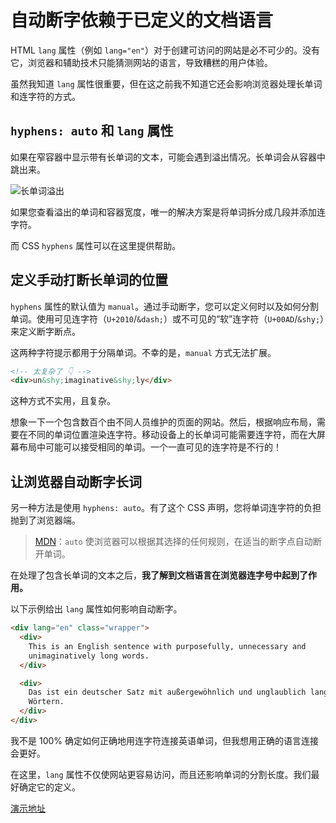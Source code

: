 # 自动断字依赖于已定义的文档语言

HTML `lang` 属性（例如 `lang="en"`）对于创建可访问的网站是必不可少的。没有它，浏览器和辅助技术只能猜测网站的语言，导致糟糕的用户体验。

虽然我知道 `lang` 属性很重要，但在这之前我不知道它还会影响浏览器处理长单词和连字符的方式。

## `hyphens: auto` 和 `lang` 属性

如果在窄容器中显示带有长单词的文本，可能会遇到溢出情况。长单词会从容器中跳出来。

![长单词溢出](https://p3-juejin.byteimg.com/tos-cn-i-k3u1fbpfcp/864425f88e80473097326cd875a278d7~tplv-k3u1fbpfcp-watermark.image?)

如果您查看溢出的单词和容器宽度，唯一的解决方案是将单词拆分成几段并添加连字符。

而 CSS `hyphens` 属性可以在这里提供帮助。

## 定义手动打断长单词的位置

`hyphens` 属性的默认值为 `manual`。通过手动断字，您可以定义何时以及如何分割单词。使用可见连字符（`U+2010`/`&dash;`）或不可见的“软”连字符（`U+00AD`/`&shy;`）来定义断字断点。

这两种字符提示都用于分隔单词。不幸的是，`manual` 方式无法扩展。

```html
<!-- 太复杂了 👇 -->
<div>un&shy;imaginative&shy;ly</div>
```

这种方式不实用，且复杂。

想象一下一个包含数百个由不同人员维护的页面的网站。然后，根据响应布局，需要在不同的单词位置渲染连字符。移动设备上的长单词可能需要连字符，而在大屏幕布局中可能可以接受相同的单词。一个一直可见的连字符是不行的！

## 让浏览器自动断字长词

另一种方法是使用 `hyphens: auto`。有了这个 CSS 声明，您将单词连字符的负担抛到了浏览器端。

> [MDN](https://developer.mozilla.org/en-US/docs/Web/CSS/hyphens)：`auto` 使浏览器可以根据其选择的任何规则，在适当的断字点自动断开单词。

在处理了包含长单词的文本之后，**我了解到文档语言在浏览器连字号中起到了作用。**

以下示例给出 `lang` 属性如何影响自动断字。

```html
<div lang="en" class="wrapper">
  <div>
    This is an English sentence with purposefully, unnecessary and
    unimaginatively long words.
  </div>

  <div>
    Das ist ein deutscher Satz mit außergewöhnlich und unglaublich langen
    Wörtern.
  </div>
</div>
```

我不是 100% 确定如何正确地用连字符连接英语单词，但我想用正确的语言连接会更好。

在这里，`lang` 属性不仅使网站更容易访问，而且还影响单词的分割长度。我们最好确定它的定义。

[演示地址](https://code.juejin.cn/pen/7125449154242805767)
